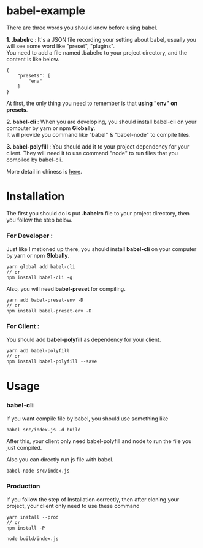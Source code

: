 # babel-example

 There are three words you should know before using babel.

**1. .babelrc** : It's a JSON file recording your setting about babel, usually you will see some word like "preset", "plugins".  
You need to add a file named .babelrc to your project directory, and the content is like below.
```=bash
{
    "presets": [
        "env"
    ]
}
```
At first, the only thing you need to remember is that **using "env" on presets**.

**2. babel-cli** : When you are developing, you should install babel-cli on your computer by yarn or npm **Globally**.  
It will provide you command like "babel" & "babel-node" to compile files.

**3. babel-polyfill** : You should add it to your project dependency for your client. They will need it to use command "node" to run files that you compiled by babel-cli.

More detail in chiness is [here](https://code.kpman.cc/2016/09/13/babel-%E7%9B%B8%E9%97%9C%E5%90%8D%E8%A9%9E%E7%B0%A1%E4%BB%8B/).

# Installation

The first you should do is put **.babelrc** file to your project directory, then you follow the step below.

### For Developer :
Just like I metioned up there, you should install **babel-cli** on your computer by yarn or npm **Globally**.
```=bash
yarn global add babel-cli
// or
npm install babel-cli -g
```
Also, you will need **babel-preset** for compiling.
```=bash
yarn add babel-preset-env -D
// or
npm install babel-preset-env -D
```

### For Client :

You should add **babel-polyfill** as dependency for your client.
```=bash
yarn add babel-polyfill
// or
npm install babel-polyfill --save
```

# Usage

### babel-cli

If you want compile file by babel, you should use something like
```=bash
babel src/index.js -d build
```
After this, your client only need babel-polyfill and node to run the file you just compiled.

Also you can directly run js file with babel.
```=bash
babel-node src/index.js
```

### Production
If you follow the step of Installation correctly, then after cloning your project, your client only need to use these command
```=bash
yarn install --prod
// or
npm install -P

node build/index.js
```